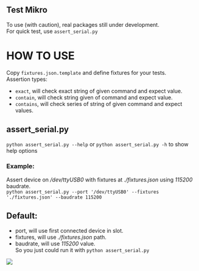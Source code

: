 Test Mikro
--------

To use (with caution), real packages still under development.  
For quick test, use `assert_serial.py`

# HOW TO USE
Copy `fixtures.json.template` and define fixtures for your tests.  
Assertion types:  
+ `exact`, will check exact string of given command and expect value.  
+ `contain`, will check string given of command and expect value.  
+ `contains`, will check series of string of given command and expect values.  

## assert_serial.py
`python assert_serial.py --help` or `python assert_serial.py -h` to show help options
### Example:
Assert device on */dev/ttyUSB0* with fixtures at *./fixtures.json* using *115200* baudrate.  
`python assert_serial.py --port '/dev/ttyUSB0' --fixtures './fixtures.json' --baudrate 115200`

## Default:
+ port, will use first connected device in slot.  
+ fixtures, will use *./fixtures.json* path.  
+ baudrate, will use *115200* value.  
So you just could run it with `python assert_serial.py`  

![](https://media.giphy.com/media/3oz8xzy70PJQs9jmb6/giphy.gif)